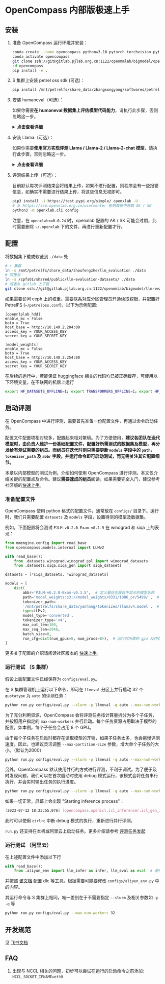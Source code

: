 # OpenCompass 内部版极速上手

## 安装

1. 准备 OpenCompass 运行环境并安装：

   ```bash
   conda create --name opencompass python=3.10 pytorch torchvision pytorch-cuda -c nvidia -c pytorch -y
   conda activate opencompass
   git clone ssh://git@gitlab.pjlab.org.cn:1122/openmmlab/bigmodel/opencompass.git
   cd opencompass
   pip install -e .
   ```

2. S 集群上安装 petrel oss sdk (可选)：

   ```bash
   pip install /mnt/petrelfs/share_data/zhangsongyang/softwares/petrel/petrel_oss_sdk-v2.2.1_2_g1505ef3_master-py3-none-any.whl
   ```

3. 安装 humaneval（可选）：

   如果你需要**在 humaneval 数据集上评估模型代码能力**，请执行此步骤，否则忽略这一步。

   <details>
   <summary><b>点击查看详细</b></summary>

   ```bash
   git clone https://github.com/openai/human-eval.git
   cd human-eval
   pip install -r requirements.txt
   pip install -e .
   cd ..
   ```

   请仔细阅读 `human_eval/execution.py` **第48-57行**的注释，了解执行模型生成的代码可能存在的风险，如果接受这些风险，请取消**第58行**的注释，启用代码执行评测。

   </details>

4. 安装 Llama（可选）：

   如果你需要**使用官方实现评测 Llama / Llama-2 / Llama-2-chat 模型**，请执行此步骤，否则忽略这一步。

   <details>
   <summary><b>点击查看详细</b></summary>

   ```bash
   git clone https://github.com/facebookresearch/llama.git
   cd llama
   pip install -r requirements.txt
   pip install -e .
   cd ..
   ```

   你可以在 `configs/models` 下找到所有 Llama / Llama-2 / Llama-2-chat 模型的配置文件示例。([示例](https://github.com/InternLM/opencompass/blob/eb4822a94d624a4e16db03adeb7a59bbd10c2012/configs/models/llama2_7b_chat.py))

   </details>

5. 评测结果上传（可选）：

   目前默认每次评测结束会将结果上传，如果不进行配置，则程序会有一些报错信息，如确实不需要进行结果上传，将这些信息无视即可。

   ```bash
   pip3 install -i https://test.pypi.org/simple/ openxlab -U
   # 从 https://sso.openxlab.org.cn/usercenter 密钥管理中获取 AK / SK
   python3 -m openxlab.cli config
   ```

   注意，在 `openxlab<=0.0.24` 时，openxlab 配置的 AK / SK 可能会过期，此时需要删除 `~/.openxlab` 下的文件，再进行重新配置才行。

## 配置

将数据集下载或软链到 `./data` 处

```bash
# s 集群
ln -s /mnt/petrelfs/share_data/zhoufengzhe/llm_evaluation ./data
# 阿里云
ln -s /cpfs01/shared/public/llm-evaluation-datasets/ ./data
# 或者从 gitlab 上下载
git clone ssh://git@gitlab.pjlab.org.cn:1122/openmmlab/bigmodel/llm-evaluation-datasets.git ./data
```

如果需要访问 ceph 上的权重，需要联系对应分区管理员开通读取权限，并配置好 PetrelFS (`~/petreloss.conf`)。以下为示例配置:

```text
[opennlplab_hdd]
enable_mc = False
boto = True
host_base = http://10.140.2.204:80
access_key = YOUR_ACCESS_KEY
secret_key = YOUR_SECRET_KEY

[model_weights]
enable_mc = False
boto = True
host_base = http://10.140.2.254:80
access_key = YOUR_ACCESS_KEY
secret_key = YOUR_SECRET_KEY
```

在后续的运行中，若能保证 huggingface 相关的代码均已被正确缓存，可使用以下环境变量，在不联网的机器上运行

```bash
export HF_DATASETS_OFFLINE=1; export TRANSFORMERS_OFFLINE=1; export HF_EVALUATE_OFFLINE=1;
```

## 启动评测

在 OpenCompass 中进行评测，需要首先准备一份配置文件，再通过命令启动任务。

配置文件配置项相对较多，配置起来相对繁琐。为了方便使用，**建议各团队在迭代模型时，由负责人维护一份基础配置文件，配置好所需测试的数据集及模型，再分发给有测试需要的组员。而组员在迭代时则只需要更新 `models` 字段中的 `path`，`tokenizer_path` 及 `abbr` 字段，并运行命令即可启动测试，而无需关注其它配置细节。**

本章以内部模型的测试为例，介绍如何使用 OpenCompass 进行评测。本文仅介绍关键的配置点及命令。建议**需要速成的组员**阅读。如果需要完全入门，建议参考社区版的[快速上手](docs/zh_cn/get_started.md#快速上手)。

### 准备配置文件

OpenCompass 使用 python 格式的配置文件，通常放在 `configs/` 目录下。运行时，我们只需要配置 `datasets` 及 `models` 字段，设置待测的模型及数据集。

例如，下面配置将会测试 `PJLM-v0.2.0-Exam-v0.1.5` 在 winograd 和 siqa 上的表现：

```python
from mmengine.config import read_base
from opencompass.models.internal import LLMv2

with read_base():
    from .datasets.winograd.winograd_ppl import winograd_datasets
    from .datasets.siqa.siqa_gen import siqa_datasets

datasets = [*siqa_datasets, *winograd_datasets]

models = [
    dict(
        abbr='PJLM-v0.2.0-Exam-v0.1.5',  # 定义最后在报告中显示的模型名称
        path='model_weights:s3://model_weights/0331/1006_pr/5499/',  # 模型的路径，允许是 ceph 路径
        tokenizer_path=
        '/mnt/petrelfs/share_data/yanhang/tokenizes/llamav4.model',  # 模型的 tokenizer 路径
        type=LLMv2,
        model_type='converted',
        tokenizer_type='v4',
        max_out_len=100,
        max_seq_len=2048,
        batch_size=8,
        run_cfg=dict(num_gpus=8, num_procs=8)),  # 运行时所需的 gpu 及内存数，跑内部 LLM 时要求 num_gpus 和 num_procs 相同
]
```

更多关于配置的介绍请阅读社区版本的 [快速上手](docs/zh_cn/get_started.md#快速上手)。

### 运行测试 （S 集群）

假设上面配置文件已经保存为 `configs/eval.py`。

在 S 集群管理机上运行以下命令，即可在 `llmeval` 分区上并行启动 32 个 `quotatype` 为 `auto` 的评测任务：

```bash
python run.py configs/eval.py --slurm -p llmeval -q auto --max-num-workers 32
```

为了充分利用资源，OpenCompass 会将评测任务按计算量拆分为多个子任务，并按照用户指定的 `max-num-workers` 并行启动。每个任务资源占用取决于模型的配置，如本例，每个子任务会占用 8 个 GPU。

由于每个子任务在启动时都存在读取模型的开销，如果子任务太多，也会拖慢评测速度。因此，也建议灵活调整 `--max-partition-size` 参数，增大单个子任务的大小。（默认为2000）

```bash
python run.py configs/eval.py --slurm -p llmeval -q auto --max-num-workers 32 --max-partition-size 4000
```

另外，OpenCompass 默认使用并行的方式进行评测，不利于调试。为了便于及时发现问题，我们可以在首次启动时使用 debug 模式运行，该模式会将任务串行执行，并会实时输出任务的执行进度。

```bash
python run.py configs/eval.py --slurm -p llmeval -q auto --max-num-workers 32 --debug
```

如果一切正常，屏幕上会出现 "Starting inference process"：

```bash
[2023-07-12 18:23:55,076] [opencompass.openicl.icl_inferencer.icl_gen_inferencer] [INFO] Starting inference process...
```

此时可以使用 `ctrl+c` 中断 debug 模式的执行，重新进行并行评测。

`run.py` 还支持在本机或阿里云上启动任务。更多介绍请参考 [评测任务发起](docs/zh_cn/user_guides/experimentation.md#评测任务发起)

### 运行测试 （阿里云）

在上述配置文件中添加以下行

```python
with read_base():
    from .aliyun_env import llm_infer as infer, llm_eval as eval  # 使用不同的 workspace 需要 import 不同的配置
```

并按照 [该文档](https://aicarrier.feishu.cn/wiki/PzP6wL6d1is9mhkHY3Lc5TYVnJA) 配置 dlc 等工具。根据需要可能要修改 `configs/aliyun_env.py` 中的内容。

其运行命令与 S 集群上相同，唯一差别在于不需要指定 `--slurm` 及相关参数如 `-p` `-q` 等

```bash
python run.py configs/eval.py --max-num-workers 32
```

## 开发规范

见 [飞书文档](https://aicarrier.feishu.cn/wiki/wikcnocfGDlTixegjAgstKP476e)

## FAQ

1. 出现与 NCCL 相关的问题，初步可以尝试在运行的启动命令之前添加: `NCCL_SOCKET_IFNAME=eth0`

